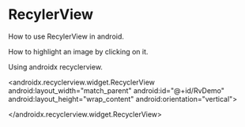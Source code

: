 # RecylerView
How to use RecylerView in android.

How to highlight an image by clicking on it.

Using androidx recyclerview.

<androidx.recyclerview.widget.RecyclerView
        android:layout_width="match_parent"
        android:id="@+id/RvDemo"
        android:layout_height="wrap_content"
        android:orientation="vertical">
        
 </androidx.recyclerview.widget.RecyclerView>

 
 
